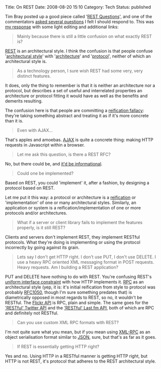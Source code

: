 Title: On REST
Date: 2008-08-20 15:10
Category: Tech
Status: published

Tim Bray posted up a good piece called '[REST Questions](http://www.tbray.org/ongoing/When/200x/2008/08/18/On-REST)', and one of the commentators [asked several questions](http://www.tbray.org/ongoing/When/200x/2008/08/18/On-REST#c1219096506.232478) I felt I should respond to. This was [my response](http://www.tbray.org/ongoing/When/200x/2008/08/18/On-REST#c1219167217.122048) with some light editing and additional links:

> Mainly because there is still a little confusion on what exactly REST is?

[REST](http://en.wikipedia.org/wiki/Representational_State_Transfer) is an architectural style. I think the confusion is that people confuse '[architectural style](http://www.ics.uci.edu/~fielding/pubs/dissertation/net_arch_styles.htm)' with '[architecture](http://en.wikipedia.org/wiki/Technical_architecture)' and '[protocol](http://en.wikipedia.org/wiki/Protocol_(computing))', neither of which an architectural style is.

> As a technology person, I sure wish REST had some very, very distinct features.

It does, only the thing to remember is that it is neither an architecture nor a protocol, but describes a set of useful and interrelated properties an architecture or protocol fitting it would have as well as the benefits and demerits resulting.

The confusion here is that people are committing a [reification fallacy](http://en.wikipedia.org/wiki/Reification_fallacy): they're taking something abstract and treating it as if it's more concrete than it is.

> Even with AJAX...

That's apples and amoebas. [AJAX](http://en.wikipedia.org/wiki/Ajax_(programming)) is quite a concrete thing: making HTTP requests in Javascript within a browser.

> Let me ask this question, is there a REST RFC?

No, but there could be, and [it'd be informational](http://www.rfc-editor.org/rfc/rfc3117.txt).

> Could one be implemented?

Based on REST, you could 'implement' it, after a fashion, by designing a protocol based on REST.

Let me put it this way: a protocol or architecture is a [reification](http://en.wiktionary.org/wiki/Reification) or 'implementation' of one or many architectural styles. Similarly, an application or system is a reification/implementation of one or more protocols and/or architectures.

> What if a server or client library fails to implement the features properly, is it still REST?

Clients and servers don't implement REST, they implement RESTful protocols. What they're doing is implementing or using the protocol incorrectly by going against its grain.

> Lets say I don't get HTTP right. I don't use PUT, I don't use DELETE. I use a heavy RPC oriented XML messaging format in POST requests. Heavy requests. Am I building a REST application?

PUT and DELETE have nothing to do with REST. You're confusing REST's [uniform interface constraint](http://www.ics.uci.edu/~fielding/pubs/dissertation/rest_arch_style.htm#sec_5_1_5) with how HTTP implements it. [RPC](http://en.wikipedia.org/wiki/Remote_procedure_call) as an architectural style (yep, it is: it's initial reification from style to protocol was probably [RFC1050](http://www.rfc-editor.org/rfc/rfc1050.txt), though I'm sure something predates that) is diametrically opposed in most regards to REST, so no, it wouldn't be RESTful. The [Flickr API](http://www.flickr.com/services/api/) is RPC, plain and simple. The same goes for the ['RESTful' Twitter API](https://web.archive.org/web/20081122004221/http://groups.google.com/group/twitter-development-talk/web/api-documentation) and the ['RESTful' Last.fm API](http://www.last.fm/api/rest), both of which are RPC and definitely not RESTful.

> Can you use custom XML RPC formats with REST?

I'm not quite sure what you mean, but if you mean using [XML-RPC](http://xmlrpc.com/spec.md) as an object serialisation format similar to [JSON](http://www.json.org/), sure, but that's as far as it goes.

> If REST is essentially getting HTTP right?

Yes and no. Using HTTP in a RESTful manner is getting HTTP right, but HTTP is not REST, it's protocol that adheres to the REST architectural style.

